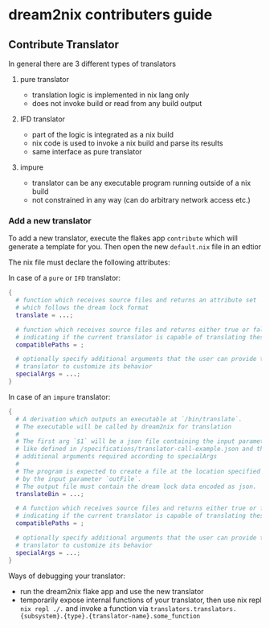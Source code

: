 # dream2nix contributers guide

## Contribute Translator

In general there are 3 different types of translators

1. pure translator

   - translation logic is implemented in nix lang only
   - does not invoke build or read from any build output

2. IFD translator

   - part of the logic is integrated as a nix build
   - nix code is used to invoke a nix build and parse its results
   - same interface as pure translator

3. impure

   - translator can be any executable program running outside of a nix build
   - not constrained in any way (can do arbitrary network access etc.)

### Add a new translator

To add a new translator, execute the flakes app `contribute` which will generate a template for you. Then open the new `default.nix` file in an edtior

The nix file must declare the following attributes:

In case of a `pure` or `IFD` translator:

```nix
{
  # function which receives source files and returns an attribute set
  # which follows the dream lock format
  translate = ...;

  # function which receives source files and returns either true or false
  # indicating if the current translator is capable of translating these files
  compatiblePaths = ;

  # optionally specify additional arguments that the user can provide to the
  # translator to customize its behavior
  specialArgs = ...;
}
```

In case of an `impure` translator:

```nix
{
  # A derivation which outputs an executable at `/bin/translate`.
  # The executable will be called by dream2nix for translation
  #
  # The first arg `$1` will be a json file containing the input parameters
  # like defined in /specifications/translator-call-example.json and the
  # additional arguments required according to specialArgs
  #
  # The program is expected to create a file at the location specified
  # by the input parameter `outFile`.
  # The output file must contain the dream lock data encoded as json.
  translateBin = ...;

  # A function which receives source files and returns either true or false
  # indicating if the current translator is capable of translating these files
  compatiblePaths = ;

  # optionally specify additional arguments that the user can provide to the
  # translator to customize its behavior
  specialArgs = ...;
}
```

Ways of debugging your translator:

- run the dream2nix flake app and use the new translator
- temporarily expose internal functions of your translator, then use nix repl `nix repl ./.` and invoke a function via `translators.translators.{subsystem}.{type}.{translator-name}.some_function`

